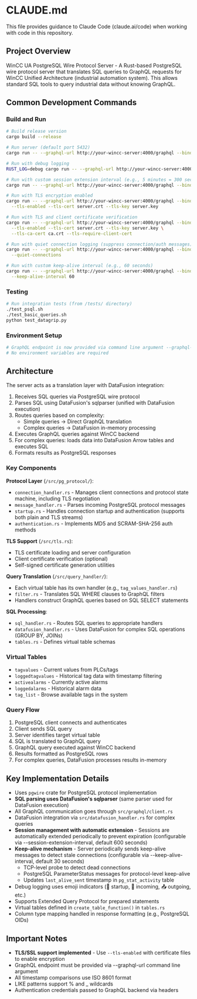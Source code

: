 # CLAUDE.md

This file provides guidance to Claude Code (claude.ai/code) when working with code in this repository.

## Project Overview

WinCC UA PostgreSQL Wire Protocol Server - A Rust-based PostgreSQL wire protocol server that translates SQL queries to GraphQL requests for WinCC Unified Architecture (industrial automation system). This allows standard SQL tools to query industrial data without knowing GraphQL.

## Common Development Commands

### Build and Run
```bash
# Build release version
cargo build --release

# Run server (default port 5432)
cargo run -- --graphql-url http://your-wincc-server:4000/graphql --bind-addr 127.0.0.1:5432

# Run with debug logging
RUST_LOG=debug cargo run -- --graphql-url http://your-wincc-server:4000/graphql --debug --bind-addr 127.0.0.1:5433

# Run with custom session extension interval (e.g., 5 minutes = 300 seconds)
cargo run -- --graphql-url http://your-wincc-server:4000/graphql --bind-addr 127.0.0.1:5432 --session-extension-interval 300

# Run with TLS encryption enabled
cargo run -- --graphql-url http://your-wincc-server:4000/graphql --bind-addr 127.0.0.1:5432 \
  --tls-enabled --tls-cert server.crt --tls-key server.key

# Run with TLS and client certificate verification
cargo run -- --graphql-url http://your-wincc-server:4000/graphql --bind-addr 127.0.0.1:5432 \
  --tls-enabled --tls-cert server.crt --tls-key server.key \
  --tls-ca-cert ca.crt --tls-require-client-cert

# Run with quiet connection logging (suppress connection/auth messages)
cargo run -- --graphql-url http://your-wincc-server:4000/graphql --bind-addr 127.0.0.1:5432 \
  --quiet-connections

# Run with custom keep-alive interval (e.g., 60 seconds)
cargo run -- --graphql-url http://your-wincc-server:4000/graphql --bind-addr 127.0.0.1:5432 \
  --keep-alive-interval 60
```

### Testing
```bash
# Run integration tests (from /tests/ directory)
./test_psql.sh
./test_basic_queries.sh
python test_datagrip.py
```

### Environment Setup
```bash
# GraphQL endpoint is now provided via command line argument --graphql-url
# No environment variables are required
```

## Architecture

The server acts as a translation layer with DataFusion integration:
1. Receives SQL queries via PostgreSQL wire protocol
2. Parses SQL using DataFusion's sqlparser (unified with DataFusion execution)
3. Routes queries based on complexity:
   - Simple queries → Direct GraphQL translation
   - Complex queries → DataFusion in-memory processing
4. Executes GraphQL queries against WinCC backend
5. For complex queries: loads data into DataFusion Arrow tables and executes SQL
6. Formats results as PostgreSQL responses

### Key Components

**Protocol Layer** (`/src/pg_protocol/`):
- `connection_handler.rs` - Manages client connections and protocol state machine, including TLS negotiation
- `message_handler.rs` - Parses incoming PostgreSQL protocol messages
- `startup.rs` - Handles connection startup and authentication (supports both plain and TLS streams)
- `authentication.rs` - Implements MD5 and SCRAM-SHA-256 auth methods

**TLS Support** (`/src/tls.rs`):
- TLS certificate loading and server configuration
- Client certificate verification (optional)
- Self-signed certificate generation utilities

**Query Translation** (`/src/query_handler/`):
- Each virtual table has its own handler (e.g., `tag_values_handler.rs`)
- `filter.rs` - Translates SQL WHERE clauses to GraphQL filters
- Handlers construct GraphQL queries based on SQL SELECT statements

**SQL Processing**:
- `sql_handler.rs` - Routes SQL queries to appropriate handlers
- `datafusion_handler.rs` - Uses DataFusion for complex SQL operations (GROUP BY, JOINs)
- `tables.rs` - Defines virtual table schemas

### Virtual Tables

- `tagvalues` - Current values from PLCs/tags
- `loggedtagvalues` - Historical tag data with timestamp filtering
- `activealarms` - Currently active alarms
- `loggedalarms` - Historical alarm data
- `tag_list` - Browse available tags in the system

### Query Flow

1. PostgreSQL client connects and authenticates
2. Client sends SQL query
3. Server identifies target virtual table
4. SQL is translated to GraphQL query
5. GraphQL query executed against WinCC backend
6. Results formatted as PostgreSQL rows
7. For complex queries, DataFusion processes results in-memory

## Key Implementation Details

- Uses `pgwire` crate for PostgreSQL protocol implementation
- **SQL parsing uses DataFusion's sqlparser** (same parser used for DataFusion execution)
- All GraphQL communication goes through `src/graphql/client.rs`
- DataFusion integration via `src/datafusion_handler.rs` for complex queries
- **Session management with automatic extension** - Sessions are automatically extended periodically to prevent expiration (configurable via --session-extension-interval, default 600 seconds)
- **Keep-alive mechanism** - Server periodically sends keep-alive messages to detect stale connections (configurable via --keep-alive-interval, default 30 seconds)
  - TCP-level probe to detect dead connections
  - PostgreSQL ParameterStatus messages for protocol-level keep-alive
  - Updates `last_alive_sent` timestamp in `pg_stat_activity` table
- Debug logging uses emoji indicators (🚀 startup, 📨 incoming, 📤 outgoing, etc.)
- Supports Extended Query Protocol for prepared statements
- Virtual tables defined in `create_table_function()` in `tables.rs`
- Column type mapping handled in response formatting (e.g., PostgreSQL OIDs)

## Important Notes

- **TLS/SSL support implemented** - Use `--tls-enabled` with certificate files to enable encryption
- GraphQL endpoint must be provided via --graphql-url command line argument
- All timestamp comparisons use ISO 8601 format
- LIKE patterns support % and _ wildcards
- Authentication credentials passed to GraphQL backend via headers